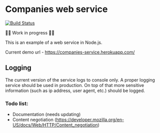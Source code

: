 # Companies web service

[![Build Status](https://travis-ci.com/davidc6/companies-service.svg?token=rQoC61ZuGqZDdxu3Y8ZD&branch=main)](https://travis-ci.com/davidc6/companies-service)

:construction::construction_worker: Work in progress :construction::construction_worker:

This is an example of a web service in Node.js.

Current demo url - https://companies-service.herokuapp.com/

## Logging

The current version of the service logs to console only. A proper logging service should be used in production. On top of that more sensitive information (such as ip address, user agent, etc.) should be logged.

### Todo list:

- Documentation (needs updating)
- Content negotiation (https://developer.mozilla.org/en-US/docs/Web/HTTP/Content_negotiation)
